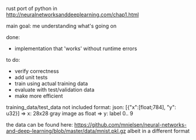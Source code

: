 rust port of python in http://neuralnetworksanddeeplearning.com/chap1.html

main goal: me understanding what's going on

done:
* implementation that 'works' without runtime errors

to do:
* verify correctness
* add unit tests
* train using actual training data
* evaluate with test/validation data
* make more efficient

training_data/test_data not included
format: json: 
[{"x":[float;784], "y": u32}]
=> x: 28x28 gray image as float
=> y: label 0.. 9

the data can be found here:
https://github.com/mnielsen/neural-networks-and-deep-learning/blob/master/data/mnist.pkl.gz
albeit in a different format